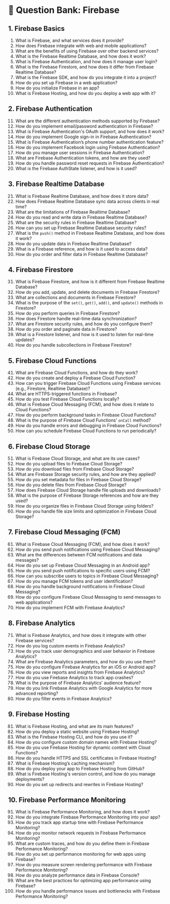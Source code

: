 # 📘 Question Bank: Firebase

## 1. Firebase Basics
1. What is Firebase, and what services does it provide?
2. How does Firebase integrate with web and mobile applications?
3. What are the benefits of using Firebase over other backend services?
4. What is the Firebase Realtime Database, and how does it work?
5. What is Firebase Authentication, and how does it manage user login?
6. What is the Firebase Firestore, and how does it differ from Firebase Realtime Database?
7. What is the Firebase SDK, and how do you integrate it into a project?
8. How do you set up Firebase in a web application?
9. How do you initialize Firebase in an app?
10. What is Firebase Hosting, and how do you deploy a web app with it?

## 2. Firebase Authentication
11. What are the different authentication methods supported by Firebase?
12. How do you implement email/password authentication in Firebase?
13. What is Firebase Authentication's OAuth support, and how does it work?
14. How do you implement Google sign-in in Firebase Authentication?
15. What is Firebase Authentication’s phone number authentication feature?
16. How do you implement Facebook login using Firebase Authentication?
17. How do you manage user sessions in Firebase Authentication?
18. What are Firebase Authentication tokens, and how are they used?
19. How do you handle password reset requests in Firebase Authentication?
20. What is the Firebase AuthState listener, and how is it used?

## 3. Firebase Realtime Database
21. What is Firebase Realtime Database, and how does it store data?
22. How does Firebase Realtime Database sync data across clients in real time?
23. What are the limitations of Firebase Realtime Database?
24. How do you read and write data in Firebase Realtime Database?
25. What are the security rules in Firebase Realtime Database?
26. How can you set up Firebase Realtime Database security rules?
27. What is the `push()` method in Firebase Realtime Database, and how does it work?
28. How do you update data in Firebase Realtime Database?
29. What is a Firebase reference, and how is it used to access data?
30. How do you order and filter data in Firebase Realtime Database?

## 4. Firebase Firestore
31. What is Firebase Firestore, and how is it different from Firebase Realtime Database?
32. How do you add, update, and delete documents in Firebase Firestore?
33. What are collections and documents in Firebase Firestore?
34. What is the purpose of the `set()`, `get()`, `add()`, and `update()` methods in Firestore?
35. How do you perform queries in Firebase Firestore?
36. How does Firestore handle real-time data synchronization?
37. What are Firestore security rules, and how do you configure them?
38. How do you order and paginate data in Firestore?
39. What is a Firestore listener, and how is it used to listen for real-time updates?
40. How do you handle subcollections in Firebase Firestore?

## 5. Firebase Cloud Functions
41. What are Firebase Cloud Functions, and how do they work?
42. How do you create and deploy a Firebase Cloud Function?
43. How can you trigger Firebase Cloud Functions using Firebase services (e.g., Firestore, Realtime Database)?
44. What are HTTPS-triggered functions in Firebase?
45. How do you test Firebase Cloud Functions locally?
46. What is Firebase Cloud Messaging (FCM), and how does it relate to Cloud Functions?
47. How do you perform background tasks in Firebase Cloud Functions?
48. What is the purpose of Firebase Cloud Functions' `onCall` method?
49. How do you handle errors and debugging in Firebase Cloud Functions?
50. How can you schedule Firebase Cloud Functions to run periodically?

## 6. Firebase Cloud Storage
51. What is Firebase Cloud Storage, and what are its use cases?
52. How do you upload files to Firebase Cloud Storage?
53. How do you download files from Firebase Cloud Storage?
54. What are Firebase Storage security rules, and how are they applied?
55. How do you set metadata for files in Firebase Cloud Storage?
56. How do you delete files from Firebase Cloud Storage?
57. How does Firebase Cloud Storage handle file uploads and downloads?
58. What is the purpose of Firebase Storage references and how are they used?
59. How do you organize files in Firebase Cloud Storage using folders?
60. How do you handle file size limits and optimization in Firebase Cloud Storage?

## 7. Firebase Cloud Messaging (FCM)
61. What is Firebase Cloud Messaging (FCM), and how does it work?
62. How do you send push notifications using Firebase Cloud Messaging?
63. What are the differences between FCM notifications and data messages?
64. How do you set up Firebase Cloud Messaging in an Android app?
65. How do you send push notifications to specific users using FCM?
66. How can you subscribe users to topics in Firebase Cloud Messaging?
67. How do you manage FCM tokens and user identification?
68. How do you handle background notifications in Firebase Cloud Messaging?
69. How do you configure Firebase Cloud Messaging to send messages to web applications?
70. How do you implement FCM with Firebase Analytics?

## 8. Firebase Analytics
71. What is Firebase Analytics, and how does it integrate with other Firebase services?
72. How do you log custom events in Firebase Analytics?
73. How do you track user demographics and user behavior in Firebase Analytics?
74. What are Firebase Analytics parameters, and how do you use them?
75. How do you configure Firebase Analytics for an iOS or Android app?
76. How do you view reports and insights from Firebase Analytics?
77. How do you use Firebase Analytics to track app crashes?
78. What is the purpose of Firebase Analytics' audience feature?
79. How do you link Firebase Analytics with Google Analytics for more advanced reporting?
80. How do you filter events in Firebase Analytics?

## 9. Firebase Hosting
81. What is Firebase Hosting, and what are its main features?
82. How do you deploy a static website using Firebase Hosting?
83. What is the Firebase Hosting CLI, and how do you use it?
84. How do you configure custom domain names with Firebase Hosting?
85. How do you use Firebase Hosting for dynamic content with Cloud Functions?
86. How do you handle HTTPS and SSL certificates in Firebase Hosting?
87. What is Firebase Hosting’s caching mechanism?
88. How do you deploy your app to Firebase Hosting from GitHub?
89. What is Firebase Hosting's version control, and how do you manage deployments?
90. How do you set up redirects and rewrites in Firebase Hosting?

## 10. Firebase Performance Monitoring
91. What is Firebase Performance Monitoring, and how does it work?
92. How do you integrate Firebase Performance Monitoring into your app?
93. How do you track app startup time with Firebase Performance Monitoring?
94. How do you monitor network requests in Firebase Performance Monitoring?
95. What are custom traces, and how do you define them in Firebase Performance Monitoring?
96. How do you set up performance monitoring for web apps using Firebase?
97. How do you measure screen rendering performance with Firebase Performance Monitoring?
98. How do you analyze performance data in Firebase Console?
99. What are the best practices for optimizing app performance using Firebase?
100. How do you handle performance issues and bottlenecks with Firebase Performance Monitoring?

